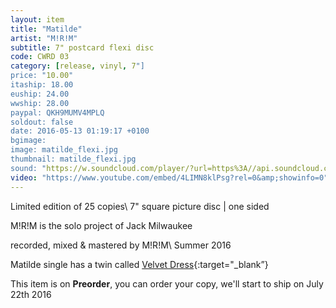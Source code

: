```yaml
---
layout: item
title: "Matilde"
artist: "M!R!M"
subtitle: 7" postcard flexi disc
code: CWRD 03
category: [release, vinyl, 7"]
price: "10.00"
itaship: 18.00
euship: 24.00
wwship: 28.00
paypal: QKH9MUMV4MPLQ
soldout: false
date: 2016-05-13 01:19:17 +0100
bgimage:
image: matilde_flexi.jpg
thumbnail: matilde_flexi.jpg
sound: "https://w.soundcloud.com/player/?url=https%3A//api.soundcloud.com/playlists/228334966&amp;color=000000&amp;auto_play=false&amp;hide_related=false&amp;show_comments=true&amp;show_user=true&amp;show_reposts=false"
video: "https://www.youtube.com/embed/4LIMN8klPsg?rel=0&amp;showinfo=0"
---
```


Limited edition of 25 copies\\
7" square picture disc | one sided

M!R!M is the solo project of Jack Milwaukee

recorded, mixed & mastered by M!R!M\\
Summer 2016

Matilde single has a twin called [Velvet Dress]({{site.url}}/vinyl/7"/velvetdress){:target="_blank”}

This item is on  **Preorder**, you can order your copy,
we'll start to ship on July 22th 2016